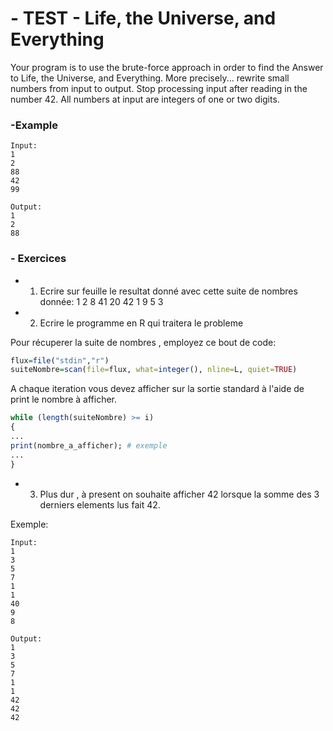 # - TEST - Life, the Universe, and Everything
Your program is to use the brute-force approach in order to find the Answer to Life, the Universe, and Everything. More precisely... rewrite small numbers from input to output. Stop processing input after reading in the number 42. All numbers at input are integers of one or two digits.

### -Example

<pre><code>Input:
1
2
88
42
99
</code></pre>


<pre><code>Output:
1
2
88
</code></pre>

### - Exercices

+ 1) Ecrire sur feuille le resultat donné avec cette suite de nombres donnée: 1 2 8 41 20 42 1 9 5 3

+ 2) Ecrire le programme en R qui traitera le probleme


Pour récuperer la suite de nombres , employez ce bout de code:
```R
flux=file("stdin","r")
suiteNombre=scan(file=flux, what=integer(), nline=L, quiet=TRUE)
```

A chaque iteration vous devez afficher sur la sortie standard à l'aide de print le nombre à afficher.
```R
while (length(suiteNombre) >= i)
{
...
print(nombre_a_afficher); # exemple
...
}
```

+ 3) Plus dur , à present on souhaite afficher 42 lorsque la somme des 3 derniers elements lus fait 42.

Exemple:

<pre><code>Input:
1
3
5
7
1
1
40
9
8
</code></pre>


<pre><code>Output:
1
3
5
7
1
1
42
42
42
</code></pre>
